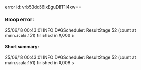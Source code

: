 error id: vrb53dd56ixEguDBT1l4xw==
### Bloop error:

25/06/18 00:43:01 INFO DAGScheduler: ResultStage 52 (count at main.scala:151) finished in 0,008 s
#### Short summary: 

25/06/18 00:43:01 INFO DAGScheduler: ResultStage 52 (count at main.scala:151) finished in 0,008 s